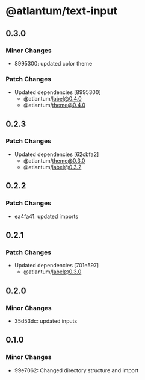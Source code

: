 # @atlantum/text-input

## 0.3.0

### Minor Changes

-   8995300: updated color theme

### Patch Changes

-   Updated dependencies [8995300]
    -   @atlantum/label@0.4.0
    -   @atlantum/theme@0.4.0

## 0.2.3

### Patch Changes

-   Updated dependencies [62cbfa2]
    -   @atlantum/theme@0.3.0
    -   @atlantum/label@0.3.2

## 0.2.2

### Patch Changes

-   ea4fa41: updated imports

## 0.2.1

### Patch Changes

-   Updated dependencies [701e597]
    -   @atlantum/label@0.3.0

## 0.2.0

### Minor Changes

-   35d53dc: updated inputs

## 0.1.0

### Minor Changes

-   99e7062: Changed directory structure and import
